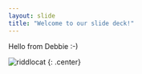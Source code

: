 ```yaml
---
layout: slide
title: "Welcome to our slide deck!"
---
```


Hello from Debbie :-) 

![riddlocat](https://octodex.github.com/images/riddlocat.png)
{: .center}
